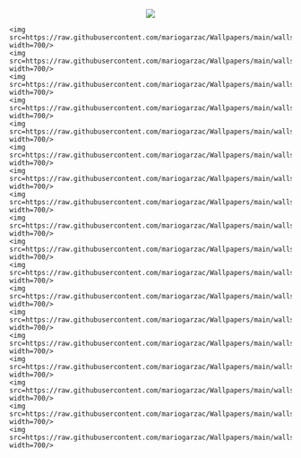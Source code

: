 <p align=center>
    <img src=https://raw.githubusercontent.com/Harshit-T/Wallpapers/main/logo.svg/>
</p>

<p align=center>

    <img src=https://raw.githubusercontent.com/mariogarzac/Wallpapers/main/walls/GBG_1.jpeg.jpg width=700/>
    <img src=https://raw.githubusercontent.com/mariogarzac/Wallpapers/main/walls/GBG_2.jpeg.jpg width=700/>
    <img src=https://raw.githubusercontent.com/mariogarzac/Wallpapers/main/walls/GBG_3.jpeg.jpg width=700/>
    <img src=https://raw.githubusercontent.com/mariogarzac/Wallpapers/main/walls/TLG.jpeg.jpg width=700/>
    <img src=https://raw.githubusercontent.com/mariogarzac/Wallpapers/main/walls/clouds.jpeg.jpg width=700/>
    <img src=https://raw.githubusercontent.com/mariogarzac/Wallpapers/main/walls/hills.jpeg.jpg width=700/>
    <img src=https://raw.githubusercontent.com/mariogarzac/Wallpapers/main/walls/lucy_mocha.jpg.jpg width=700/>
    <img src=https://raw.githubusercontent.com/mariogarzac/Wallpapers/main/walls/lucy_tokyo.png.jpg width=700/>
    <img src=https://raw.githubusercontent.com/mariogarzac/Wallpapers/main/walls/reflection.jpeg.jpg width=700/>
    <img src=https://raw.githubusercontent.com/mariogarzac/Wallpapers/main/walls/rising.jpeg.jpg width=700/>
    <img src=https://raw.githubusercontent.com/mariogarzac/Wallpapers/main/walls/rocket.jpg.jpg width=700/>
    <img src=https://raw.githubusercontent.com/mariogarzac/Wallpapers/main/walls/ruins.jpeg.jpg width=700/>
    <img src=https://raw.githubusercontent.com/mariogarzac/Wallpapers/main/walls/space.png.jpg width=700/>
    <img src=https://raw.githubusercontent.com/mariogarzac/Wallpapers/main/walls/spongebob.jpg.jpg width=700/>
    <img src=https://raw.githubusercontent.com/mariogarzac/Wallpapers/main/walls/town.png.jpg width=700/>
    <img src=https://raw.githubusercontent.com/mariogarzac/Wallpapers/main/walls/train.jpeg.jpg width=700/>
    <img src=https://raw.githubusercontent.com/mariogarzac/Wallpapers/main/walls/waves.png.jpg width=700/>
    <img src=https://raw.githubusercontent.com/mariogarzac/Wallpapers/main/walls/wrong.jpeg.jpg width=700/>
</p>


</p>
